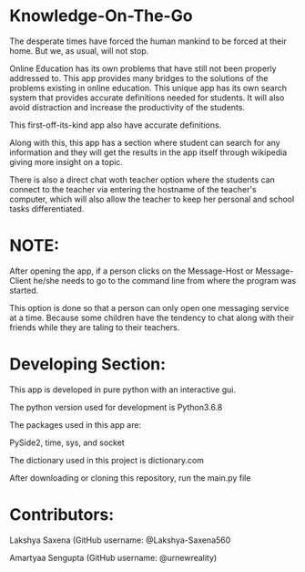 # Knowledge-On-The-Go
The desperate times have forced the human mankind to be forced at their home. But we, as usual, will not stop.

Online Education has its own problems that have still not been properly addressed to. This app provides many bridges to the solutions of the problems existing in online education. This unique app has its own search system that provides accurate definitions needed for students. It will also avoid distraction and increase the productivity of the students.

This first-off-its-kind app also have accurate definitions.

Along with this, this app has a section where student can search for any information and they will get the results in the app itself through wikipedia giving more insight on a topic.

There is also a direct chat woth teacher option where the students can connect to the teacher via entering the hostname of the teacher's computer, which will also allow the teacher to keep her personal and school tasks differentiated.


# NOTE: 

After opening the app, if a person clicks on the Message-Host or Message-Client he/she needs to go to the command line from where the program was started.

This option is done so that a person can only open one messaging service at a time. Because some children have the tendency to chat along with their friends while they are taling to their teachers.

# Developing Section:

This app is developed in pure python with an interactive gui.

The python version used for development is Python3.6.8

The packages used in this app are:

PySide2,
time,
sys, and
socket

The dictionary used in this project is dictionary.com

After downloading or cloning this repository, run the main.py file


# Contributors:

Lakshya Saxena (GitHub username: @Lakshya-Saxena560

Amartyaa Sengupta (GitHub username: @urnewreality)
